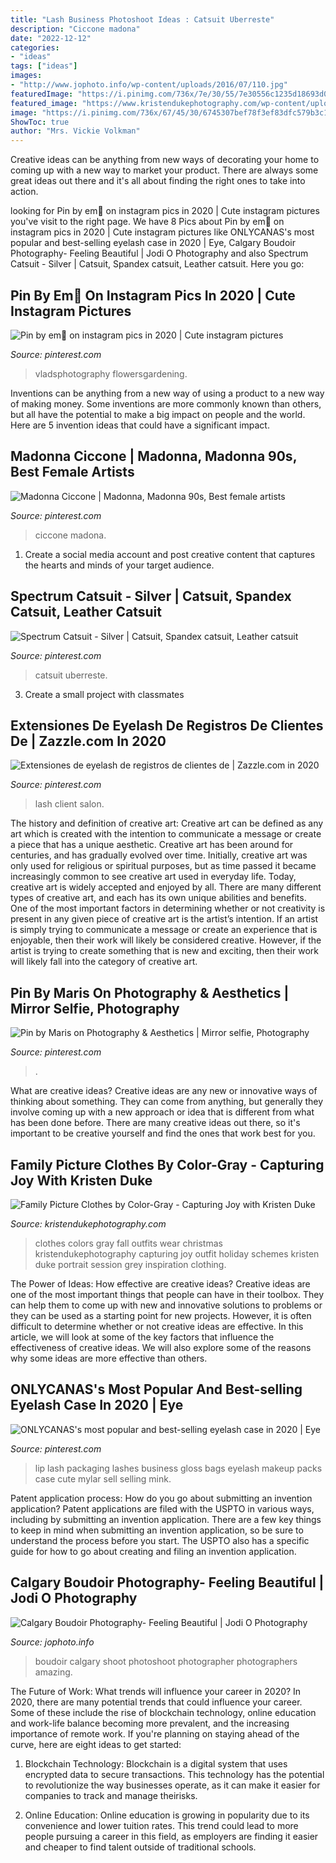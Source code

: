 ```yaml
---
title: "Lash Business Photoshoot Ideas : Catsuit Uberreste"
description: "Ciccone madona"
date: "2022-12-12"
categories:
- "ideas"
tags: ["ideas"]
images:
- "http://www.jophoto.info/wp-content/uploads/2016/07/110.jpg"
featuredImage: "https://i.pinimg.com/736x/7e/30/55/7e30556c1235d18693d0a4c9030880b5.jpg"
featured_image: "https://www.kristendukephotography.com/wp-content/uploads/2014/10/What-to-Wear-in-Family-Pictures-by-Color-GRAY.-Over-100-ideas-in-10-different-colors-schemes.-Capturing-Joy.com_.jpg"
image: "https://i.pinimg.com/736x/67/45/30/6745307bef78f3ef83dfc579b3c11aa8.jpg"
ShowToc: true
author: "Mrs. Vickie Volkman"
---
```



Creative ideas can be anything from new ways of decorating your home to coming up with a new way to market your product. There are always some great ideas out there and it's all about finding the right ones to take into action.

	

		
looking for Pin by em💛 on instagram pics in 2020 | Cute instagram pictures you've visit to the right page. We have 8 Pics about Pin by em💛 on instagram pics in 2020 | Cute instagram pictures like ONLYCANAS&#039;s most popular and best-selling eyelash case in 2020 | Eye, Calgary Boudoir Photography- Feeling Beautiful | Jodi O Photography and also Spectrum Catsuit - Silver | Catsuit, Spandex catsuit, Leather catsuit. Here you go:
		
    
## Pin By Em💛 On Instagram Pics In 2020 | Cute Instagram Pictures

<img loading=lazy src="https://i.pinimg.com/736x/79/99/07/7999073af8d31ba0c4b0435e75e833a4.jpg" onerror="this.onerror=null;this.src='https://tse2.mm.bing.net/th?id=OIP.BlltSnrEtURIA7XOj_GLCQHaK4&amp;pid=15.1';" alt="Pin by em💛 on instagram pics in 2020 | Cute instagram pictures">

_Source: pinterest.com_

>vladsphotography flowersgardening. 

	

Inventions can be anything from a new way of using a product to a new way of making money. Some inventions are more commonly known than others, but all have the potential to make a big impact on people and the world. Here are 5 invention ideas that could have a significant impact.

    
## Madonna Ciccone | Madonna, Madonna 90s, Best Female Artists

<img loading=lazy src="https://i.pinimg.com/736x/4c/64/ad/4c64ad5ed50841ddbc70098ae3a1a4c8.jpg" onerror="this.onerror=null;this.src='https://tse3.mm.bing.net/th?id=OIP.tmZwkqXxiOXb6QxT0W8kWAHaLL&amp;pid=15.1';" alt="Madonna Ciccone | Madonna, Madonna 90s, Best female artists">

_Source: pinterest.com_

>ciccone madona. 

	

1. Create a social media account and post creative content that captures the hearts and minds of your target audience.

    
## Spectrum Catsuit - Silver | Catsuit, Spandex Catsuit, Leather Catsuit

<img loading=lazy src="https://i.pinimg.com/736x/00/2b/9f/002b9f8ac797fd5bc7aeb19550bfcf23.jpg" onerror="this.onerror=null;this.src='https://tse1.mm.bing.net/th?id=OIP.R99IEuCxf09r0MDYJ3xUSAHaLI&amp;pid=15.1';" alt="Spectrum Catsuit - Silver | Catsuit, Spandex catsuit, Leather catsuit">

_Source: pinterest.com_

>catsuit uberreste. 

	

3. Create a small project with classmates

    
## Extensiones De Eyelash De Registros De Clientes De | Zazzle.com In 2020

<img loading=lazy src="https://i.pinimg.com/736x/67/45/30/6745307bef78f3ef83dfc579b3c11aa8.jpg" onerror="this.onerror=null;this.src='https://tse4.mm.bing.net/th?id=OIP.ZWjwFErDALYDYVTaH-0nSwHaHa&amp;pid=15.1';" alt="Extensiones de eyelash de registros de clientes de | Zazzle.com in 2020">

_Source: pinterest.com_

>lash client salon. 

	

The history and definition of creative art: Creative art can be defined as any art which is created with the intention to communicate a message or create a piece that has a unique aesthetic.
Creative art has been around for centuries, and has gradually evolved over time. Initially, creative art was only used for religious or spiritual purposes, but as time passed it became increasingly common to see creative art used in everyday life. Today, creative art is widely accepted and enjoyed by all. There are many different types of creative art, and each has its own unique abilities and benefits.
One of the most important factors in determining whether or not creativity is present in any given piece of creative art is the artist’s intention. If an artist is simply trying to communicate a message or create an experience that is enjoyable, then their work will likely be considered creative. However, if the artist is trying to create something that is new and exciting, then their work will likely fall into the category of creative art.

    
## Pin By Maris On Photography &amp; Aesthetics | Mirror Selfie, Photography

<img loading=lazy src="https://i.pinimg.com/736x/58/07/ff/5807fff9e8909522d01f63b46e00983a.jpg" onerror="this.onerror=null;this.src='https://tse2.mm.bing.net/th?id=OIP.Z0Dy9G6oxib4378y3u81jAHaJ3&amp;pid=15.1';" alt="Pin by Maris on Photography &amp; Aesthetics | Mirror selfie, Photography">

_Source: pinterest.com_

>. 

	

What are creative ideas?
Creative ideas are any new or innovative ways of thinking about something. They can come from anything, but generally they involve coming up with a new approach or idea that is different from what has been done before. There are many creative ideas out there, so it's important to be creative yourself and find the ones that work best for you.

    
## Family Picture Clothes By Color-Gray - Capturing Joy With Kristen Duke

<img loading=lazy src="https://www.kristendukephotography.com/wp-content/uploads/2014/10/What-to-Wear-in-Family-Pictures-by-Color-GRAY.-Over-100-ideas-in-10-different-colors-schemes.-Capturing-Joy.com_.jpg" onerror="this.onerror=null;this.src='https://tse4.mm.bing.net/th?id=OIP.Hx2rEmNCqqB6diEWf_DJswHaNA&amp;pid=15.1';" alt="Family Picture Clothes by Color-Gray - Capturing Joy with Kristen Duke">

_Source: kristendukephotography.com_

>clothes colors gray fall outfits wear christmas kristendukephotography capturing joy outfit holiday schemes kristen duke portrait session grey inspiration clothing. 

	

The Power of Ideas: How effective are creative ideas?
Creative ideas are one of the most important things that people can have in their toolbox. They can help them to come up with new and innovative solutions to problems or they can be used as a starting point for new projects. However, it is often difficult to determine whether or not creative ideas are effective. In this article, we will look at some of the key factors that influence the effectiveness of creative ideas. We will also explore some of the reasons why some ideas are more effective than others.

    
## ONLYCANAS&#039;s Most Popular And Best-selling Eyelash Case In 2020 | Eye

<img loading=lazy src="https://i.pinimg.com/736x/7e/30/55/7e30556c1235d18693d0a4c9030880b5.jpg" onerror="this.onerror=null;this.src='https://tse3.mm.bing.net/th?id=OIP.2mX4BnzImFneiFHqZONUuwHaHa&amp;pid=15.1';" alt="ONLYCANAS&#039;s most popular and best-selling eyelash case in 2020 | Eye">

_Source: pinterest.com_

>lip lash packaging lashes business gloss bags eyelash makeup packs case cute mylar sell selling mink. 

	

Patent application process: How do you go about submitting an invention application?
Patent applications are filed with the USPTO in various ways, including by submitting an invention application. There are a few key things to keep in mind when submitting an invention application, so be sure to understand the process before you start. The USPTO also has a specific guide for how to go about creating and filing an invention application.

    
## Calgary Boudoir Photography- Feeling Beautiful | Jodi O Photography

<img loading=lazy src="http://www.jophoto.info/wp-content/uploads/2016/07/110.jpg" onerror="this.onerror=null;this.src='https://tse2.mm.bing.net/th?id=OIP.HPmbGThtAkxXiz_SNxaJfgHaLH&amp;pid=15.1';" alt="Calgary Boudoir Photography- Feeling Beautiful | Jodi O Photography">

_Source: jophoto.info_

>boudoir calgary shoot photoshoot photographer photographers amazing. 

	

The Future of Work: What trends will influence your career in 2020?
In 2020, there are many potential trends that could influence your career. Some of these include the rise of blockchain technology, online education and work-life balance becoming more prevalent, and the increasing importance of remote work. If you're planning on staying ahead of the curve, here are eight ideas to get started:
1. Blockchain Technology: Blockchain is a digital system that uses encrypted data to secure transactions. This technology has the potential to revolutionize the way businesses operate, as it can make it easier for companies to track and manage theirisks.

2. Online Education: Online education is growing in popularity due to its convenience and lower tuition rates. This trend could lead to more people pursuing a career in this field, as employers are finding it easier and cheaper to find talent outside of traditional schools.


